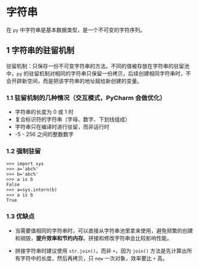 # 字符串

在 `py` 中字符串是基本数据类型，是一个不可变的字符序列。

## 1 字符串的驻留机制

驻留机制：只保存一份不可变字符串的方法。不同的值被存放在字符串的驻留池中，`py` 的驻留机制对相同的字符串只保留一份拷贝，后续创建相同字符串时，不会开辟新空间，而是把该字符串的地址赋给新创建的变量。

### 1.1 驻留机制的几种情况（交互模式，PyCharm 会做优化）

+ 字符串的长度为 0 或 1 时
+ 复合标识符的字符串（字母、数字、下划线组成）
+ 字符串只在编译时进行驻留，而非运行时
+ -5 - 256 之间的整数数字

### 1.2 强制驻留

```shell
>>> import sys
>>> a='abc%'
>>> b='abc%'
>>> a is b
False
>>> a=sys.intern(b)
>>> a is b
True 
```

### 1.3 优缺点

+ 当需要值相同的字符串时，可以直接从字符串池里拿来使用，避免频繁的创建和销毁，**提升效率和节约内存**。拼接和修改字符串会比较影响性能。

+ 拼接字符串时建议使用 `str.join()`，而非 `+`，因为 `join()` 方法是先计算出所有字符中的长度，然后再拷贝，只 `new` 一次对象，效率要比 `+` 高。